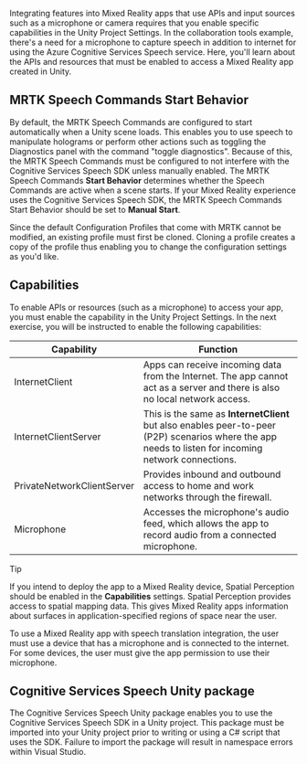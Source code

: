 Integrating features into Mixed Reality apps that use APIs and input sources such as a microphone or camera requires that you enable specific capabilities in the Unity Project Settings. In the collaboration tools example, there's a need for a microphone to capture speech in addition to internet for using the Azure Cognitive Services Speech service. Here, you'll learn about the APIs and resources that must be enabled to access a Mixed Reality app created in Unity.

## MRTK Speech Commands Start Behavior

By default, the MRTK Speech Commands are configured to start automatically when a Unity scene loads. This enables you to use speech to manipulate holograms or perform other actions such as toggling the Diagnostics panel with the command "toggle diagnostics". Because of this, the MRTK Speech Commands must be configured to not interfere with the Cognitive Services Speech SDK unless manually enabled. The MRTK Speech Commands **Start Behavior** determines whether the Speech Commands are active when a scene starts. If your Mixed Reality experience uses the Cognitive Services Speech SDK, the MRTK Speech Commands Start Behavior should be set to **Manual Start**.

Since the default Configuration Profiles that come with MRTK cannot be modified, an existing profile must first be cloned. Cloning a profile creates a copy of the profile thus enabling you to change the configuration settings as you'd like.

## Capabilities

To enable APIs or resources (such as a microphone) to access your app, you must enable the capability in the Unity Project Settings. In the next exercise, you will be instructed to enable the following capabilities:


|Capability  |Function  |
|---------|---------|
|InternetClient     |  Apps can receive incoming data from the Internet. The app cannot act as a server and there is also no local network access.       |
|InternetClientServer     |     This is the same as **InternetClient** but also enables peer-to-peer (P2P) scenarios where the app needs to listen for incoming network connections.    |
|PrivateNetworkClientServer     |    Provides inbound and outbound access to home and work networks through the firewall.     |
|Microphone     |   Accesses the microphone's audio feed, which allows the app to record audio from a connected microphone.      |

> [!TIP]
> If you intend to deploy the app to a Mixed Reality device, Spatial Perception should be enabled in the **Capabilities** settings. Spatial Perception provides access to spatial mapping data. This gives Mixed Reality apps information about surfaces in application-specified regions of space near the user.

To use a Mixed Reality app with speech translation integration, the user must use a device that has a microphone and is connected to the internet. For some devices, the user must give the app permission to use their microphone.

## Cognitive Services Speech Unity package

The Cognitive Services Speech Unity package enables you to use the Cognitive Services Speech SDK in a Unity project. This package must be imported into your Unity project prior to writing or using a C# script that uses the SDK. Failure to import the package will result in namespace errors within Visual Studio.
